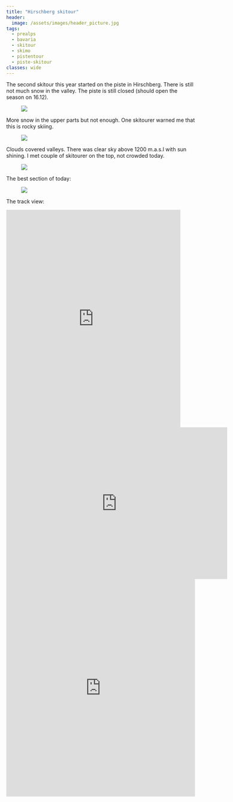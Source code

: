 ```yaml
---
title: "Hirschberg skitour"
header:
  image: /assets/images/header_picture.jpg
tags:
  - prealps
  - bavaria
  - skitour
  - skimo
  - pistentour
  - piste-skitour
classes: wide
---
```


The second skitour this year started on the piste in Hirschberg. There is still not much snow in the valley. The piste is still closed (should open the season on 16.12).

<figure class="img-blog align-left">
    <img src="https://lh3.googleusercontent.com/TRV8k2B1X-dOwmFXC3MIZIWXVaIsVAnJGov62Db0aWiGyLOk0bVGbvLpiUNk_ZcGtDeKJEywUYzG_dcVJvCy3L6N11IJZCNOxMPgjje2ve7hAe2CuFNR5skbyKxhwDkELYKEWRZqI5ZZ-J2fsJugWdDtj3RAbGwil7bWGe8SpbgPF9fXsSVM0XR-hIY0YXScWrmkpQ1N7RgfXJ7CYl8sqg1x9lmoAxPAniJmNXcKsUSVrShCee6qGRDwqJkVAVDIJ1jSoYG9CajJECnn7g8IMfM5T20mnJmxg0cM7NLzq2mOABHrW0y2vrf6WXcr_ntYM6HeTTFxuez9o2Ojn1TC0o8XWyBpA4JZJ39KLvZzF9XLchscI7RZEN3VIUrvbNDVEfbhK-xBQwUk19Ry8oucn9-P7uzLEFdqhTEZ6BUbbRABS_bX250OxSaYNQCIKzC7Vk5A22l390lwdm9i6uDzLjQhQ1Hqul4vfpiHl0M6GC7fbPq_6puTuGFtPufUNlmQcNYWERnydknGjdsCheDjwnVE8oYx_sksJj9TVxEVy3imcbvQmizNIasu_SQ9s6RynlJ5pPj84RbD_Q6K33ohWbQySHUhndx_DCQqT6i6jKZnfnnEB8MYPM_nZcJ_8eqNs-dRKakHTiEoNHG6ai-8Y1Ybkrcy4WWp7NxD-DyuqIyPa9CMBT46kuZ4bnm4MCCnk21e_qxR_k_LP5-C5ZQ=w1158-h1542-no">
</figure>

More snow in the upper parts but not enough. One skitourer warned me that this is rocky skiing.

<figure class="img-blog align-left">
    <img src="https://lh3.googleusercontent.com/xFmMZew34uNbvTEHWaSO9OqVHIOye7aAR7GdZZJv21nrdTunSno5hsrctP4wfmBTOPb5j9_biFCtEvtT_pF4ripRVO0kogBwuFKwX_8YKYWEF4VoFZBe8j1hpA1B4QNIVA0QsHOY6dM=w1920-h1080">
</figure>

Clouds covered valleys. There was clear sky above 1200 m.a.s.l with sun shining. I met couple of skitourer on the top, not crowded today.

<figure class="img-blog align-left">
    <img src="https://lh3.googleusercontent.com/cCdJSjEjF8uUdidyZwa4rarzIqBdTf7x6275LKUyzJFx_LUiNgCnv41DHOOmJiI57p_90bOQISw-kX3RlYZphQrxXFY5jkVXsOOOc2ilk7Gk0-7JVrttbeu5cdyCUhBmTXWhUPKWmPIFj1LkDv5lvzEqhid_z4_EmaySz945AWn1EdE9YR9m3-en8Y_EPPfHNTkLw9__R4GsqGvT8f7TnpUi9ACEbwynrRWXNL5hknXIvRwbeFNVN64Ui-4TgnWT7lT6toiD43WkZq_oiqhgdocpc7AoqpEf9oydrsxl0SRrn1Sz3B-3E9bwXWOuK-ezDENTSMx1zEa5jhvMy-TAHFqi8OCIopw44CqQDL_JXEQIk6idbj6fwIBrg23ocNbDLo_NxzwJ6OyFOl7L2rFO4Wuy6p4df87e_Hecn1BMsndiMb-_Y_3PkVTlw0TKzDsHWfk12aYcBKN4u8N1RgRNQqYF4_p63KgGG_4yh73mChNuvZZOPE8cSEpqZr_TZYxNZAro1qJAZrS0W7qPWJSG0pMlKvjHc6N0DV2XOY0yk6GKLxecBUJa_Ngt5EXYxCAmGLOQY-QsNuiTZDAtIkeoyJzloUXfXqaIxxC6BqY2feq7FeC_ngrfAggaYcvLyWu3LzNqVLSAsprFRYfuLONz7_bYsZ5TsKB-HOUl9Sc9iOC1bCj392nhzsUN_PF4kv8e7X3DfiSs_9u-B-Xh9JQ=w2056-h1542-no">
</figure>

The best section of today:

<figure class="img-blog align-center">
    <img src="https://lh3.googleusercontent.com/mxMIxwZuoDb55yT64RZawQscb7RtRn-CxJsUmkIxFHoi2RML5m0CZOXreVfh4aL5atVtzZjb-IiUxvm-igukzxxdFoJumy8SoNStcMY4vV9z_kosPm-xLXJDF8LU9kx_I2-vETPCtO9PpK2WoitFdke2jCoJHu2CGV_OXkpONyQsK5lk6kdtK7abJBb2ynCLuWmRgP-NkkCrpVFOlcS9YS8RgHlGTB1RtOQ2OMhvDsgrEZB-UOtm4ou8CaRrYlIwwm-iOhh79vQlKakHgIqf1arNFlDgTWszmKWDbY3Y_lVOt9kC7-Uh7S012MLNUAnqqRdkhcyWd-z6q6D59i3vpS7F69iqElsmGDG1JWNJ_9wWBsssxt95CHHTJmCUIpg7zATR3ANYJG-x7a64Ii-Pz1yEUkXQcnFrtmQv3C6pWTcdR-D-luzOdxPW-wfiPo0VmAaS1_Hglo0QrGXRN3jpiK-crhpHCCOxBHcMxWwR25RmIKiEGzuDYZ0CihpvqguUvRFErq6eFuiDgEcSAhlIoeqBupMQSXM0xUwUGBOHV-dVNWxE-g6lxBLSdP2jxZ2PfBba3lZ4JZKShn_Bi7RZhyt3Wl7XmF58cS8LCzjzMmkxKmQD_Khcjdg3R731HdSmnwj7AYYzqv9Y2xb_Mg7exJZSe7qbnHYYjSW9SFvsMZdi9U7Riwx4tp4tF9qrEkPlmKjA7PGLXWj2EjolqF0=w1158-h1542-no">
</figure>

The track view:

<iframe src='https://connect.garmin.com/modern/activity/embed/3225994372' title='Kreuth Multi-Sport' width='465' height='580' frameborder='0'></iframe>

<iframe height='405' width='590' frameborder='0' allowtransparency='true' scrolling='no' src='https://www.strava.com/activities/2018092382/embed/b0ec1f65f6cbf92f94c62bb21e4542cf6cd682af'></iframe> 

<iframe src="https://www.komoot.com/tour/53118269/embed?profile=1" width="100%" height="580" frameborder="0" scrolling="no"></iframe>
